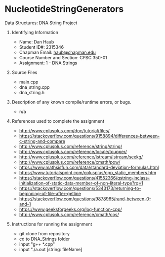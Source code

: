 # NucleotideStringGenerators
Data Structures: DNA String Project

1. Identifying Information
    * Name:  Dan Haub
    * Student ID#:  2315346
    * Chapman Email:  haub@chapman.edu
    * Course Number and Section:  CPSC 350-01
    * Assignment:  1 - DNA Strings

2. Source Files
    * main.cpp
    * dna_string.cpp
    * dna_string.h

3. Description of any known compile/runtime errors, or bugs.
    * n/a

4. References used to complete the assignment
    * http://www.cplusplus.com/doc/tutorial/files/
    * https://stackoverflow.com/questions/9158894/differences-between-c-string-and-compare
    * http://www.cplusplus.com/reference/string/string/
    * http://www.cplusplus.com/reference/locale/toupper/
    * http://www.cplusplus.com/reference/istream/istream/seekg/
    * http://www.cplusplus.com/reference/cmath/pow/
    * https://www.mathsisfun.com/data/standard-deviation-formulas.html
    * https://www.tutorialspoint.com/cplusplus/cpp_static_members.htm
    * https://stackoverflow.com/questions/41552366/qstring-inclass-initialization-of-static-data-member-of-non-literal-type?rq=1
    * https://stackoverflow.com/questions/5343173/returning-to-beginning-of-file-after-getline
    * https://stackoverflow.com/questions/9878965/rand-between-0-and-1
    * https://www.geeksforgeeks.org/log-function-cpp/
    * http://www.cplusplus.com/reference/cmath/cos/

5. Instructions for running the assignment
    * git clone from repository
    * cd to DNA_Strings folder
    * input "g++ *.cpp"
    * input "./a.out \[string: fileName\]